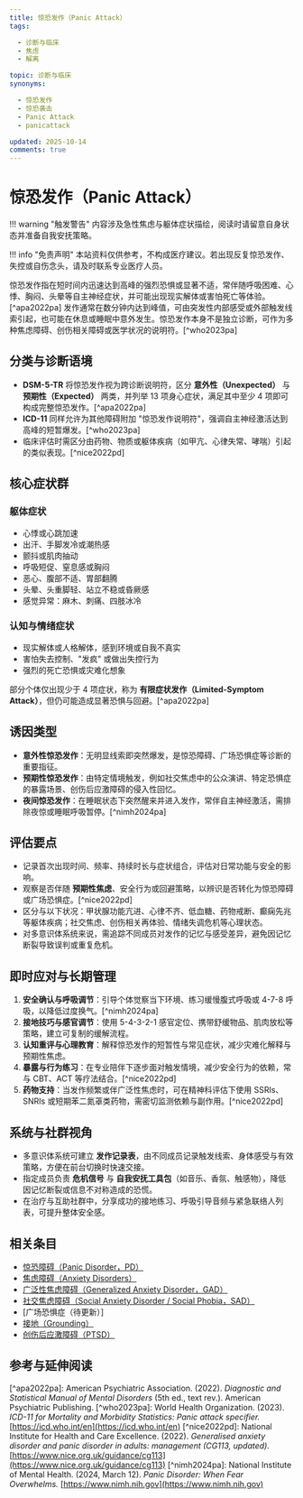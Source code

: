 ```yaml
---
title: 惊恐发作（Panic Attack）
tags:

  - 诊断与临床
  - 焦虑
  - 解离

topic: 诊断与临床
synonyms:

  - 惊恐发作
  - 惊恐袭击
  - Panic Attack
  - panicattack

updated: 2025-10-14
comments: true
---
```


# 惊恐发作（Panic Attack）

!!! warning "触发警告"
内容涉及急性焦虑与躯体症状描绘，阅读时请留意自身状态并准备自我安抚策略。

!!! info "免责声明"
本站资料仅供参考，不构成医疗建议。若出现反复惊恐发作、失控或自伤念头，请及时联系专业医疗人员。

惊恐发作指在短时间内迅速达到高峰的强烈恐惧或显著不适，常伴随呼吸困难、心悸、胸闷、头晕等自主神经症状，并可能出现现实解体或害怕死亡等体验。[^apa2022pa] 发作通常在数分钟内达到峰值，可由突发性内部感受或外部触发线索引起，也可能在休息或睡眠中意外发生。惊恐发作本身不是独立诊断，可作为多种焦虑障碍、创伤相关障碍或医学状况的说明符。[^who2023pa]

## 分类与诊断语境

- **DSM-5-TR** 将惊恐发作视为跨诊断说明符，区分 **意外性（Unexpected）** 与 **预期性（Expected）** 两类，并列举 13 项身心症状，满足其中至少 4 项即可构成完整惊恐发作。[^apa2022pa]
- **ICD-11** 同样允许为其他障碍附加 "惊恐发作说明符"，强调自主神经激活达到高峰的短暂爆发。[^who2023pa]
- 临床评估时需区分由药物、物质或躯体疾病（如甲亢、心律失常、哮喘）引起的类似表现。[^nice2022pd]

## 核心症状群

### 躯体症状

- 心悸或心跳加速
- 出汗、手脚发冷或潮热感
- 颤抖或肌肉抽动
- 呼吸短促、窒息感或胸闷
- 恶心、腹部不适、胃部翻腾
- 头晕、头重脚轻、站立不稳或昏厥感
- 感觉异常：麻木、刺痛、四肢冰冷

### 认知与情绪症状

- 现实解体或人格解体，感到环境或自我不真实
- 害怕失去控制、"发疯" 或做出失控行为
- 强烈的死亡恐惧或灾难化想象

部分个体仅出现少于 4 项症状，称为 **有限症状发作（Limited-Symptom Attack）**，但仍可能造成显著恐惧与回避。[^apa2022pa]

## 诱因类型

- **意外性惊恐发作**：无明显线索即突然爆发，是惊恐障碍、广场恐惧症等诊断的重要指征。
- **预期性惊恐发作**：由特定情境触发，例如社交焦虑中的公众演讲、特定恐惧症的暴露场景、创伤后应激障碍的侵入性回忆。
- **夜间惊恐发作**：在睡眠状态下突然醒来并进入发作，常伴自主神经激活，需排除夜惊或睡眠呼吸暂停。[^nimh2024pa]

## 评估要点

- 记录首次出现时间、频率、持续时长与症状组合，评估对日常功能与安全的影响。
- 观察是否伴随 **预期性焦虑**、安全行为或回避策略，以辨识是否转化为惊恐障碍或广场恐惧症。[^nice2022pd]
- 区分与以下状况：甲状腺功能亢进、心律不齐、低血糖、药物戒断、癫痫先兆等躯体疾病；社交焦虑、创伤相关再体验、情绪失调危机等心理状态。
- 对多意识体系统来说，需追踪不同成员对发作的记忆与感受差异，避免因记忆断裂导致误判或重复危机。

## 即时应对与长期管理

1. **安全确认与呼吸调节**：引导个体觉察当下环境、练习缓慢腹式呼吸或 4-7-8 呼吸，以降低过度换气。[^nimh2024pa]
1. **接地技巧与感官调节**：使用 5-4-3-2-1 感官定位、携带舒缓物品、肌肉放松等策略，建立可复制的缓解流程。
1. **认知重评与心理教育**：解释惊恐发作的短暂性与常见症状，减少灾难化解释与预期性焦虑。
1. **暴露与行为练习**：在专业陪伴下逐步面对触发情境，减少安全行为的依赖，常与 CBT、ACT 等疗法结合。[^nice2022pd]
1. **药物支持**：当发作频繁或伴广泛性焦虑时，可在精神科评估下使用 SSRIs、SNRIs 或短期苯二氮䓬类药物，需密切监测依赖与副作用。[^nice2022pd]

## 系统与社群视角

- 多意识体系统可建立 **发作记录表**，由不同成员记录触发线索、身体感受与有效策略，方便在前台切换时快速交接。
- 指定成员负责 **危机信号** 与 **自我安抚工具包**（如音乐、香氛、触感物），降低因记忆断裂或信息不对称造成的恐慌。
- 在治疗与互助社群中，分享成功的接地练习、呼吸引导音频与紧急联络人列表，可提升整体安全感。

## 相关条目

- [惊恐障碍（Panic Disorder，PD）](Panic-Disorder.md)
- [焦虑障碍（Anxiety Disorders）](Anxiety-Disorders.md)
- [广泛性焦虑障碍（Generalized Anxiety Disorder，GAD）](Generalized-Anxiety-Disorder-GAD.md)
- [社交焦虑障碍（Social Anxiety Disorder / Social Phobia，SAD）](Social-Anxiety-Disorder.md)
- [广场恐惧症（待更新）]
- [接地（Grounding）](Grounding.md)
- [创伤后应激障碍（PTSD）](PTSD.md)

## 参考与延伸阅读

\[^apa2022pa\]: American Psychiatric Association. (2022). _Diagnostic and Statistical Manual of Mental Disorders_ (5th ed., text rev.). American Psychiatric Publishing.
\[^who2023pa\]: World Health Organization. (2023). _ICD-11 for Mortality and Morbidity Statistics: Panic attack specifier._ [https://icd.who.int/en](https://icd.who.int/en)
\[^nice2022pd\]: National Institute for Health and Care Excellence. (2022). _Generalised anxiety disorder and panic disorder in adults: management (CG113, updated)._ [https://www.nice.org.uk/guidance/cg113](https://www.nice.org.uk/guidance/cg113)
\[^nimh2024pa\]: National Institute of Mental Health. (2024, March 12). _Panic Disorder: When Fear Overwhelms._ [https://www.nimh.nih.gov](https://www.nimh.nih.gov)
